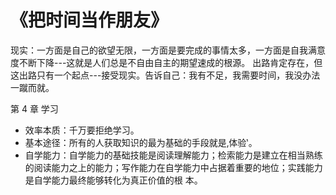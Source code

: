 # 《把时间当作朋友》
现实：一方面是自己的欲望无限，一方面是要完成的事情太多，一方面是自我满意度不断下降---这就是人们总是不自由自主的期望速成的根源。
出路肯定存在，但这出路只有一个起点---接受现实。告诉自己：我有不足，我需要时间，我没办法一蹴而就。

第 4 章 学习
- 效率本质：千万要拒绝学习。
- 基本途径：所有的人获取知识的最为基础的手段就是‚体验‛。
- 自学能力：自学能力的基础技能是阅读理解能力；检索能力是建立在相当熟练的阅读能力之上的能力；写作能力在自学能力中占据着重要的地位；实践能力是自学能力最终能够转化为真正价值的根
本。
